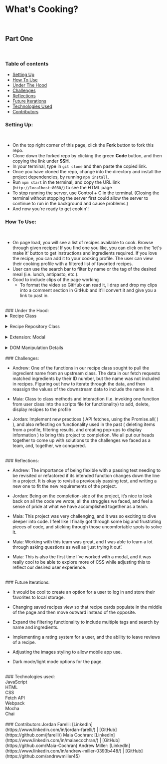 # What's Cooking?
​
## Part One
​
### Table of contents
* [Setting Up](#setup)
* [How To Use](#how)
* [Under The Hood](#under) 
* [Challenges](#challenges)
* [Reflections](#reflections)
* [Future Iterations](#future)
* [Technologies Used](#tech)
* [Contributors](#contributors)
​
### Setting Up: 
​
* On the top right corner of this page, click the **Fork** button to fork this repo.
* Clone down the forked repo by clicking the green **Code** button, and then copying the link under **SSH**.
* In your terminal, type in `git clone` and then paste the copied link.
* Once you have cloned the repo, change into the directory and install the project dependencies, by running `npm install`.
* Run `npm start` in the terminal, and copy the URL link (`http://localhost:8080/`) to see the HTML page 
* To stop running the server, use Control + C in the terminal. (Closing the terminal without stopping the server first could allow the server to continue to run in the background and cause problems.)
* And now you're ready to get cookin'!
​
### How To Use: <a name="how"></a>
​
* On page load, you will see a list of recipes available to cook.  Browse through given recipes!  If you find one you like, you can click on the 'let's make it' button to get instructions and ingredients required.  If you love the recipe, you can add it to your cooking profile.  The user can view their cooking profile with a filtered list of favorited recipes.
* User can use the search bar to filter by name or the tag of the desired meal (i.e. lunch, antipasto, etc.).
​
* Good to include clips of the page working 
​
    * To format the video so GitHub can read it, I drap and drop my clips into a comment section in GitHub and it'll convert it and give you a link to past in.
​
<br>
​
### Under the Hood: <a name="under"></a>
​
<details>
<summary>Recipe Class</summary>
​
* Takes in an ID number, an image recipe, the ingredients list, a list of instructions, name, associated tags, and references against a master list of ingredients.
​
* `getIngredientsWithNames()` is a function that looks against a master list of ingredients, compares the recipe items to that master list, and then updates the recipe object to include names that were excluded in our data pull from the fetch request.
​
* `getCostOfIngredients()` is a function that takes each individual ingredient, and sums the total cost for reference by the user.
​
</details>
​
<details>
<summary>Recipe Repository Class</summary>
​
* This class takes in all of the recipes from the fetch request.
​
* `filterRecipeByTag()` and `filterRecipesName()` takes in a user's input, iterates through the repository, and filters a list of matching conditions.
​
</details>
​
<details>
<summary>Extension: Modal</summary>
​
* The modal was a cool extension that brought an interactive box over the main web page.  This posed challenges from install to project completion.
​
* The modal has the recipe's cost, ingredients, and instructions in it.  Iterator methods were used to run through the recipe's nested data to provide a readable view to the user.
​
</details>
​
<details>
<summary>DOM Manipulation Details</summary>
​
* `searchDisplayedRecipe()` is a function that looks for matching cases > 0 to eventually return recipes with matching identifiers.
​
* `displayAllRecipesOnPage()` does exactly what is named!  It iterates through every recipe in the recipe repository, and then adds a recipe "card" to the page.
​
* `saveRecipeToRecipesToCook` looks at the event target id of the button clicked.  In `displayAllRecipesOnPage()`, we assigned the html ID of each recipe card to be the recipe ID.  When iterating through all recipes on page, if the target ID matched, it would push the recipe to the User's `recipesToCook` array. This array is then iterated through downstream when the user interacts with their cooking profile.
​
</details><br>
​
### Challenges: <a name="challenges"></a>

* Andrew: One of the functions in our recipe class sought to pull the ingredient name from an upstream class.  The data in our fetch requests matched ingredients by their ID number, but the name was not included in recipes.  Figuring out how to iterate through the data, and then reassign the values of the downstream data to include the name in it.

* Maia: Class to class methods and interaction (I.e. invoking one function from user class into the scripts file for functionality) to add, delete, display recipes to the profile

* Jordan: ​Implement new practices ( API fetches, using the Promise.all( ) ), and also reflecting on functionality used in the past ( deleting items from a profile, filtering results, and creating pop-ups to display information ) to bring this project to completion. We all put our heads together to come up with solutions to the challenges we faced as a team, and, together, we conquered.

<br>
​
### Reflections: <a name="reflections"></a>

* Andrew: The importance of being flexible with a passing test needing to be revisited or refactored if its intended function changes down the line in a project.  It is okay to revisit a previously passing test, and writing a new one to fit the new requirements of the project.

* Jordan: Being on the completion-side of the project, it’s nice to look back on all the code we wrote, all the struggles we faced, and feel a sense of pride at what we have accomplished together as a team.
​
* Maia: This project was very challenging, and it was so exciting to dive deeper into code. I feel like I finally got through some big and frustrating pieces of code, and sticking through those uncomfortable spots to solve it.

* Maia: Working with this team was great, and I was able to learn a lot through asking questions as well as ‘just trying it out’.

* Maia: This is also the first time I’ve worked with a modal, and it was really cool to be able to explore more of CSS while adjusting this to reflect our desired user experience.

<br>
​
### Future Iterations: <a name="future"></a>

* It would be cool to create an option for a user to log in and store their favorites to local storage.

* Changing saved recipes view so that recipe cards populate in the middle of the page and then move outward instead of the opposite.

* Expand the filtering functionality to include multiple tags and search by name and ingredients.

* Implementing a rating system for a user, and the ability to leave reviews of a recipe.

* Adjusting the images styling to allow mobile app use.

* Dark mode/light mode options for the page.
​
<br>
​
### Technologies used:<br><a name="tech"></a>
JavaScript<br>
HTML<br>
CSS<br>
Fetch API<br>
Webpack<br>
Mocha<br>
Chai<br>
​
<br>
​
​
### Contributors: <a name="contributors"></a>
​
Jordan Farelli: [LinkedIn](https://www.linkedin.com/in/jordan-farelli/) | [GitHub](https://github.com/jfarelli/)
Maia Cochran: [LinkedIn](https://www.linkedin.com/in/maiaecochran/) | [GitHub](https://github.com/Maia-Cochran)
Andrew Miller: [LinkedIn](https://www.linkedin.com/in/andrew-miller-0393b448/) | [GitHub](https://github.com/andrewmiller45)